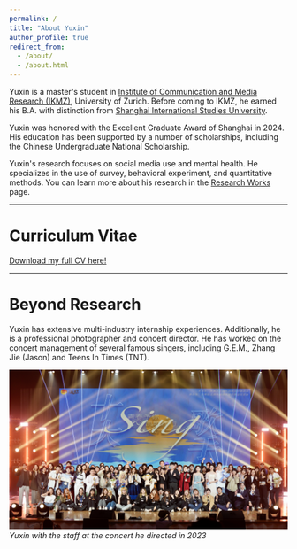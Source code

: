 ```yaml
---
permalink: /
title: "About Yuxin"
author_profile: true
redirect_from: 
  - /about/
  - /about.html
---
```


Yuxin is a master's student in [Institute of Communication and Media Research (IKMZ)](https://www.ikmz.uzh.ch/en.html), University of Zurich. Before coming to IKMZ, he earned his B.A. with distinction from [Shanghai International Studies University](https://en.shisu.edu.cn/). 

Yuxin was honored with the Excellent Graduate Award of Shanghai in 2024. His education has been supported by a number of scholarships, including the Chinese Undergraduate National Scholarship.

Yuxin's research focuses on social media use and mental health. He specializes in the use of survey, behavioral experiment, and quantitative methods. You can learn more about his research in the [Research Works](https://yuxin2003.github.io/research/) page.

---

Curriculum Vitae
===

[Download my full CV here!](files/YuxinChen_CV_Apr25.pdf)

---

Beyond Research
======
Yuxin has extensive multi-industry internship experiences. Additionally, he is a professional photographer and concert director. He has worked on the concert management of several famous singers, including G.E.M., Zhang Jie (Jason) and Teens In Times (TNT).

![](images/concert.JPG)
*Yuxin with the staff at the concert he directed in 2023*  



